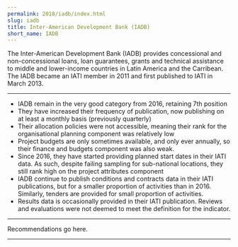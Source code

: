 ```yaml
---
permalink: 2018/iadb/index.html
slug: iadb
title: Inter-American Development Bank (IADB)
short_name: IADB
---
```


The Inter-American Development Bank (IADB) provides concessional and non-concessional loans, loan guarantees, grants and technical assistance to middle and lower-income countries in Latin America and the Carribean. The IADB became an IATI member in 2011 and first published to IATI in March 2013. 

---

- IADB remain in the very good category from 2016, retaining 7th position
- They have increased their frequency of publication, now publishing on at least a monthly basis (previously quarterly)
- Their allocation policies were not accessible, meaning their rank for the organisational planning component was relatively low
- Project budgets are only sometimes available, and only ever annually, so their finance and budgets component was also weak.
- Since 2016, they have started providing planned start dates in their IATI data. As such, despite failing sampling for sub-national locations, they still rank high on the project attributes component
- IADB continue to publish conditions and contracts data in their IATI publications, but for a smaller proportion of activities than in 2016. Similarly, tenders are provided for small proportion of activities.
- Results data is occasionally provided in their IATI publication. Reviews and evaluations were not deemed to meet the definition for the indicator.

---

Recommendations go here.

---
